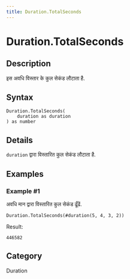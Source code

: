 ```yaml
---
title: Duration.TotalSeconds
---
```


# Duration.TotalSeconds


## Description

इस अवधि विस्तार के कुल सेकंड लौटाता है.


## Syntax

```powerquery
Duration.TotalSeconds(
    duration as duration
) as number
```


## Details

<code>duration</code> द्वारा विस्तारित कुल सेकंड लौटाता है.


## Examples

### Example #1 
अवधि मान द्वारा विस्तारित कुल सेकंड ढूँढें.
```powerquery
Duration.TotalSeconds(#duration(5, 4, 3, 2))
```

Result: 
```powerquery
446582
```




## Category
Duration
